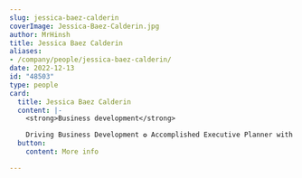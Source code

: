 ```yaml
---
slug: jessica-baez-calderin
coverImage: Jessica-Baez-Calderin.jpg
author: MrHinsh
title: Jessica Baez Calderin
aliases:
- /company/people/jessica-baez-calderin/
date: 2022-12-13
id: "48503"
type: people
card:
  title: Jessica Baez Calderin
  content: |-
    <strong>Business development</strong>

    Driving Business Development ✪ Accomplished Executive Planner with 10+ Years in Government ✪ Expert Event Organizer &amp; Conflict Mediator ✪ Proven Track Record in Project Delivery, Logistics, &amp; High-Level Engagement ✪ Skilled in Situational Awareness, Conflict Resolution, Marketing, &amp; Sales
  button:
    content: More info

---
```









